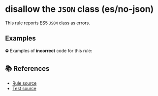 # disallow the `JSON` class (es/no-json)

This rule reports ES5 `JSON` class as errors.

## Examples

⛔ Examples of **incorrect** code for this rule:

<eslint-playground type="bad" code="/*eslint es/no-json: error */
var obj = JSON.parse(text)
var str = JSON.stringify(data)
" />

## 📚 References

- [Rule source](https://github.com/mysticatea/eslint-plugin-es/blob/v3.0.0/lib/rules/no-json.js)
- [Test source](https://github.com/mysticatea/eslint-plugin-es/blob/v3.0.0/tests/lib/rules/no-json.js)
